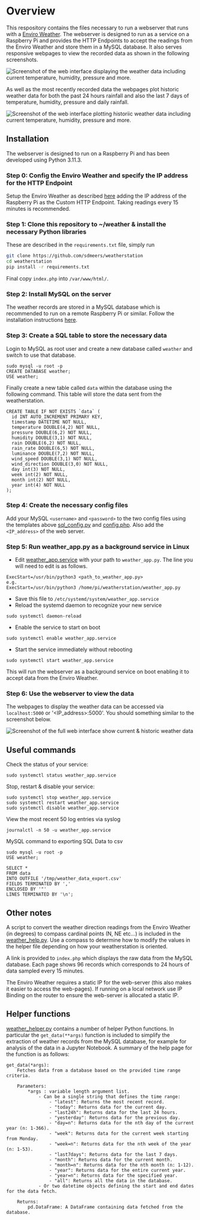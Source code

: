 # Overview
This respository contains the files necessary to run a webserver that runs with a [Enviro Weather](https://github.com/pimoroni/enviro). The webserver is designed to run as a service on a Raspberry Pi and provides the HTTP Endpoints to accept the readings from the Enviro Weather and store them in a MySQL database. It also serves responsive webpages to view the recorded data as shown in the following screenshots.

![Screenshot of the web interface displaying the weather data including current temperature, humidity, pressure and more.](https://github.com/sdmeers/weatherstation/blob/main/screenshots/weatherstation-screenshot.jpg)

As well as the most recently recorded data the webpages plot historic weather data for both the past 24 hours rainfall and also the last 7 days of temperature, humidity, pressure and daily rainfall.

![Screenshot of the web interface plotting historiic  weather data including current temperature, humidity, pressure and more.](https://github.com/sdmeers/weatherstation/blob/main/screenshots/weatherstation-graphs.jpg)

## Installation

The webserver is designed to run on a Raspberry Pi and has been developed using Python 3.11.3. 

### Step 0: Config the Enviro Weather and specify the IP address for the HTTP Endpoint
Setup the Enviro Weather as described [here](https://github.com/pimoroni/enviro/blob/main/documentation/getting-started.md) adding the IP address of the Raspberry Pi as the Custom HTTP Endpoint. Taking readings every 15 minutes is recommended.

### Step 1: Clone this repository to ~/weather & install the necessary Python libraries 
These are described in the `requirements.txt` file, simply run

```.bash
git clone https://github.com/sdmeers/weatherstation
cd weatherstation
pip install -r requirements.txt
```

Final copy `index.php` into `/var/www/html/`. 

### Step 2: Install MySQL on the server
The weather records are stored in a MySQL database which is recommended to run on a remote Raspberry Pi or similar. Follow the installation instructions [here](https://pimylifeup.com/raspberry-pi-mysql/).

### Step 3: Create a SQL table to store the necessary data

Login to MySQL as root user and create a new database called `weather` and switch to use that database.

```
sudo mysql -u root -p
CREATE DATABASE weather;
USE weather;
```

Finally create a new table called `data` within the database using the following command. This table will store the data sent from the weatherstation.

```
CREATE TABLE IF NOT EXISTS `data` (
  id INT AUTO_INCREMENT PRIMARY KEY,
  timestamp DATETIME NOT NULL,
  temperature DOUBLE(4,2) NOT NULL,
  pressure DOUBLE(6,2) NOT NULL,
  humidity DOUBLE(3,1) NOT NULL,
  rain DOUBLE(6,2) NOT NULL,
  rain_rate DOUBLE(6,5) NOT NULL,
  luminance DOUBLE(7,2) NOT NULL,
  wind_speed DOUBLE(3,1) NOT NULL,
  wind_direction DOUBLE(3,0) NOT NULL,
  day int(3) NOT NULL,
  week int(2) NOT NULL,
  month int(2) NOT NULL,
  year int(4) NOT NULL
);
```

### Step 4: Create the necessary config files 
Add your MySQL `<username>` and `<password>` to the two config files using the templates above [sql_config.py](https://github.com/sdmeers/weatherstation/blob/main/sql_config.py) and [config.php](https://github.com/sdmeers/weatherstation/blob/main/config.php). Also add the `<IP_address>` of the web server.

### Step 5: Run weather_app.py as a background service in Linux

* Edit [weather_app.service](https://github.com/sdmeers/weatherstation/blob/main/weather_app.service) with your path to `weather_app.py`. The line you will need to edit is as follows.

```
ExecStart=/usr/bin/python3 <path_to_weather_app.py>
e.g.
ExecStart=/usr/bin/python3 /home/pi/weatherstation/weather_app.py
```

* Save this file to `/etc/systemd/system/weather_app.service`
* Reload the systemd daemon to recognize your new service

```
sudo systemctl daemon-reload
```

* Enable the service to start on boot

```
sudo systemctl enable weather_app.service
```

* Start the service immediately without rebooting

```
sudo systemctl start weather_app.service
```

This will run the webserver as a background service on boot enabling it to accept data from the Enviro Weather. 

### Step 6: Use the webserver to view the data  

The webpages to display the weather data can be accessed via `localhost:5000` or '<IP_address>:5000'. You should something similar to the screenshot below.

![Screenshot of the full web interface show current & historic weather data](https://github.com/sdmeers/weatherstation/blob/main/screenshots/weatherstation-full.jpg)

## Useful  commands 
Check the status of your service:

```
sudo systemctl status weather_app.service
```

Stop, restart & disable your service:

```
sudo systemctl stop weather_app.service
sudo systemctl restart weather_app.service
sudo systemctl disable weather_app.service
```

View the most recent 50 log entries via syslog 

```
journalctl -n 50 -u weather_app.service
```
MySQL command to exporting SQL Data to csv

```
sudo mysql -u root -p
USE weather;

SELECT *
FROM data
INTO OUTFILE '/tmp/weather_data_export.csv'
FIELDS TERMINATED BY ','
ENCLOSED BY '"'
LINES TERMINATED BY '\n';
```

## Other notes
A script to convert the weather direction readings from the Enviro Weather (in degrees) to compass cardinal points (N, NE etc...) is included in the [weather_help.py](https://github.com/sdmeers/weatherstation/blob/main/weather_helper.py). Use a compass to determine how to modify the values in the helper file depending on how your weatherstation is oriented.

A link is provided to `index.php` which displays the raw data from the MySQL database. Each page shows 96 records which corresponds to 24 hours of data sampled every 15 minutes.

The Enviro Weather requires a static IP for the web-server (this also makes it easier to access the web-pages). If running on a local network use IP Binding on the router to ensure the web-server is allocated a static IP.     

## Helper functions
[weather_helper.py](https://github.com/sdmeers/weatherstation/blob/main/weather_helper.py) contains a number of helper Python functions. In particular the `get_data(**args)` function is included to simplify the extraction of weather records from the MySQL database, for example for analysis of the data in a Jupyter Notebook. A summary of the help page for the function is as follows:

```
get_data(*args):
    Fetches data from a database based on the provided time range criteria.

    Parameters:
        *args : variable length argument list.
            - Can be a single string that defines the time range:
                - "latest": Returns the most recent record.
                - "today": Returns data for the current day.
                - "last24h": Returns data for the last 24 hours.
                - "yesterday": Returns data for the previous day.
                - "day=n": Returns data for the nth day of the current year (n: 1-366).
                - "week": Returns data for the current week starting from Monday.
                - "week=n": Returns data for the nth week of the year (n: 1-53).
                - "last7days": Returns data for the last 7 days.
                - "month": Returns data for the current month.
                - "month=n": Returns data for the nth month (n: 1-12).
                - "year": Returns data for the entire current year.
                - "year=n": Returns data for the specified year.
                - "all": Returns all the data in the database.
            - Or two datetime objects defining the start and end dates for the data fetch.

    Returns:
        pd.DataFrame: A DataFrame containing data fetched from the database.
``` 

